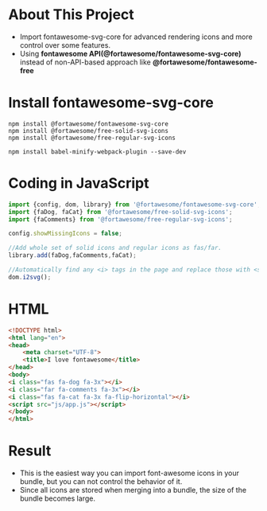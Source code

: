 # About This Project

- Import fontawesome-svg-core for advanced rendering icons and more control over some features.
- Using **fontawesome API(@fortawesome/fontawesome-svg-core)** instead of non-API-based approach like **@fortawesome/fontawesome-free**  

# Install fontawesome-svg-core

```shell
npm install @fortawesome/fontawesome-svg-core
npm install @fortawesome/free-solid-svg-icons
npm install @fortawesome/free-regular-svg-icons

npm install babel-minify-webpack-plugin --save-dev

```

# Coding in JavaScript

```js
import {config, dom, library} from '@fortawesome/fontawesome-svg-core';
import {faDog, faCat} from '@fortawesome/free-solid-svg-icons';
import {faComments} from '@fortawesome/free-regular-svg-icons';

config.showMissingIcons = false;

//Add whole set of solid icons and regular icons as fas/far.
library.add(faDog,faComments,faCat);

//Automatically find any <i> tags in the page and replace those with <svg> elements when calling #i2svg
dom.i2svg();
```

# HTML

```html
<!DOCTYPE html>
<html lang="en">
<head>
    <meta charset="UTF-8">
    <title>I love fontawesome</title>
</head>
<body>
<i class="fas fa-dog fa-3x"></i>
<i class="far fa-comments fa-3x"></i>
<i class="fas fa-cat fa-3x fa-flip-horizontal"></i>
<script src="js/app.js"></script>
</body>
</html>
```

# Result

- This is the easiest way you can import font-awesome icons in your bundle, but you can not control the behavior of it.
- Since all icons are stored when merging into a bundle, the size of the bundle becomes large.
